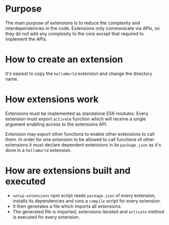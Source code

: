 # Purpose

The main purpose of extensions is to reduce the complexity and interdependencies in the code. Extensions only communicate via APIs, so they do not add any complexity to the core except that required to implement the APIs.

# How to create an extension

It's easiest to copy the `helloWorld` extension and change the directory name.

# How extensions work

Extensions must be implemented as standalone ES6 modules. Every extension must export `activate` function which will receive a single argument enabling access to the extensions API.

Extension may export other functions to enable other extensions to call them. In order for one extension to be allowed to call functions of other extensions it must declare dependent extensions in its `package.json` as it's done in a `helloWorld` extension.

# How are extensions built and executed

* `setup-extensions` npm script reads `package.json` of every extension, installs its dependencies and runs a `compile` script for every extension.
* It then generates a file which imports all extensions.
* The generated file is imported, extensions iterated and `activate` method is executed for every extension.
